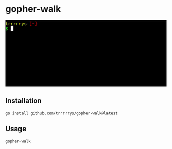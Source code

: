 # gopher-walk

![](./demo.gif)

## Installation
```
go install github.com/trrrrrys/gopher-walk@latest
```

## Usage
```
gopher-walk
```

